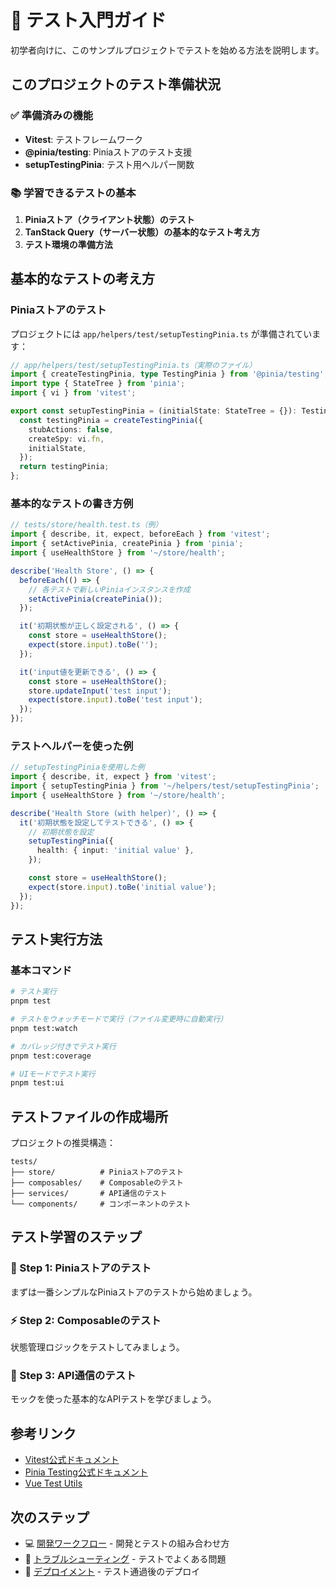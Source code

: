 # 🧪 テスト入門ガイド

初学者向けに、このサンプルプロジェクトでテストを始める方法を説明します。

## このプロジェクトのテスト準備状況

### ✅ 準備済みの機能

- **Vitest**: テストフレームワーク
- **@pinia/testing**: Piniaストアのテスト支援
- **setupTestingPinia**: テスト用ヘルパー関数

### 📚 学習できるテストの基本

1. **Piniaストア（クライアント状態）のテスト**
2. **TanStack Query（サーバー状態）の基本的なテスト考え方**
3. **テスト環境の準備方法**

## 基本的なテストの考え方

### Piniaストアのテスト

プロジェクトには `app/helpers/test/setupTestingPinia.ts` が準備されています：

```typescript
// app/helpers/test/setupTestingPinia.ts（実際のファイル）
import { createTestingPinia, type TestingPinia } from '@pinia/testing';
import type { StateTree } from 'pinia';
import { vi } from 'vitest';

export const setupTestingPinia = (initialState: StateTree = {}): TestingPinia => {
  const testingPinia = createTestingPinia({
    stubActions: false,
    createSpy: vi.fn,
    initialState,
  });
  return testingPinia;
};
```

### 基本的なテストの書き方例

```typescript
// tests/store/health.test.ts（例）
import { describe, it, expect, beforeEach } from 'vitest';
import { setActivePinia, createPinia } from 'pinia';
import { useHealthStore } from '~/store/health';

describe('Health Store', () => {
  beforeEach(() => {
    // 各テストで新しいPiniaインスタンスを作成
    setActivePinia(createPinia());
  });

  it('初期状態が正しく設定される', () => {
    const store = useHealthStore();
    expect(store.input).toBe('');
  });

  it('input値を更新できる', () => {
    const store = useHealthStore();
    store.updateInput('test input');
    expect(store.input).toBe('test input');
  });
});
```

### テストヘルパーを使った例

```typescript
// setupTestingPiniaを使用した例
import { describe, it, expect } from 'vitest';
import { setupTestingPinia } from '~/helpers/test/setupTestingPinia';
import { useHealthStore } from '~/store/health';

describe('Health Store (with helper)', () => {
  it('初期状態を設定してテストできる', () => {
    // 初期状態を設定
    setupTestingPinia({
      health: { input: 'initial value' },
    });

    const store = useHealthStore();
    expect(store.input).toBe('initial value');
  });
});
```

## テスト実行方法

### 基本コマンド

```bash
# テスト実行
pnpm test

# テストをウォッチモードで実行（ファイル変更時に自動実行）
pnpm test:watch

# カバレッジ付きでテスト実行
pnpm test:coverage

# UIモードでテスト実行
pnpm test:ui
```

## テストファイルの作成場所

プロジェクトの推奨構造：

```
tests/
├── store/          # Piniaストアのテスト
├── composables/    # Composableのテスト
├── services/       # API通信のテスト
└── components/     # コンポーネントのテスト
```

## テスト学習のステップ

### 🔰 Step 1: Piniaストアのテスト

まずは一番シンプルなPiniaストアのテストから始めましょう。

### ⚡ Step 2: Composableのテスト

状態管理ロジックをテストしてみましょう。

### 🎯 Step 3: API通信のテスト

モックを使った基本的なAPIテストを学びましょう。

## 参考リンク

- [Vitest公式ドキュメント](https://vitest.dev/)
- [Pinia Testing公式ドキュメント](https://pinia.vuejs.org/cookbook/testing.html)
- [Vue Test Utils](https://test-utils.vuejs.org/)

## 次のステップ

- 💻 [開発ワークフロー](./development.md) - 開発とテストの組み合わせ方
- 🔧 [トラブルシューティング](./troubleshooting.md) - テストでよくある問題
- 🚀 [デプロイメント](./deployment.md) - テスト通過後のデプロイ
